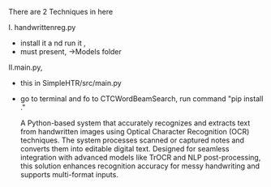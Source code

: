 There are 2 Techniques in here 

I. handwrittenreg.py
- install it a nd run it , 
- must present, ->Models folder

II.main.py, 

- this in SimpleHTR/src/main.py
- go to terminal and fo to CTCWordBeamSearch, run command "pip install ."

  A Python-based system that accurately recognizes and extracts text from handwritten images using Optical Character Recognition (OCR) techniques. The system processes scanned or captured notes and converts them into editable digital text. Designed for seamless integration with advanced models like TrOCR and NLP post-processing, this solution enhances recognition accuracy for messy handwriting and supports multi-format inputs.
